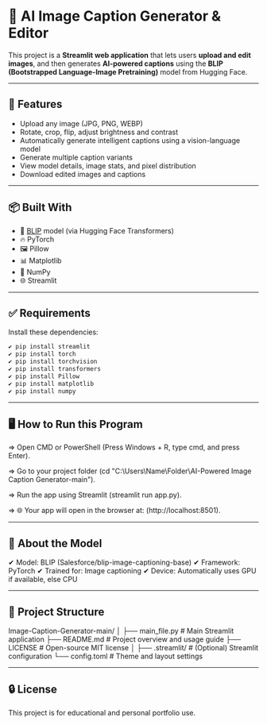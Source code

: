 # 📝 AI Image Caption Generator & Editor

This project is a **Streamlit web application** that lets users **upload and edit images**, and then generates **AI-powered captions** using the **BLIP (Bootstrapped Language-Image Pretraining)** model from Hugging Face.

---

## 🚀 Features

- Upload any image (JPG, PNG, WEBP)
- Rotate, crop, flip, adjust brightness and contrast
- Automatically generate intelligent captions using a vision-language model
- Generate multiple caption variants
- View model details, image stats, and pixel distribution
- Download edited images and captions

---

## 📦 Built With

- 🧠 [BLIP](https://huggingface.co/Salesforce/blip-image-captioning-base) model (via Hugging Face Transformers)
- 🔥 PyTorch
- 🖼️ Pillow
- 📊 Matplotlib
- 🧪 NumPy
- 🌐 Streamlit

---

## ✅ Requirements

Install these dependencies:

```bash
✔ pip install streamlit 
✔ pip install torch 
✔ pip install torchvision 
✔ pip install transformers 
✔ pip install Pillow 
✔ pip install matplotlib 
✔ pip install numpy 
```

---

## 🖥️ How to Run this Program

=> Open CMD or PowerShell 
(Press Windows + R, type cmd, and press Enter).

=> Go to your project folder
(cd "C:\Users\Name\Folder\AI-Powered Image Caption Generator-main").

=> Run the app using Streamlit
(streamlit run app.py).

=> 🌐 Your app will open in the browser at:
(http://localhost:8501).

---

## 🧠 About the Model

✔ Model: BLIP (Salesforce/blip-image-captioning-base)
✔ Framework: PyTorch
✔ Trained for: Image captioning
✔ Device: Automatically uses GPU if available, else CPU

---

## 📂 Project Structure

Image-Caption-Generator-main/
│
├── main_file.py                        # Main Streamlit application
├── README.md                    # Project overview and usage guide
├── LICENSE                      # Open-source MIT license
│
├── .streamlit/                  # (Optional) Streamlit configuration
    └── config.toml              # Theme and layout settings

---

## 🔒 License

This project is for educational and personal portfolio use.